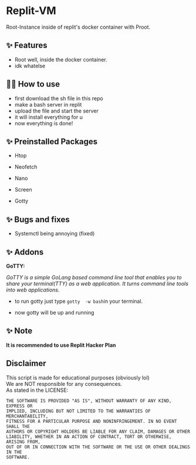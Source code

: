 # Replit-VM

Root-Instance inside of replit's docker container with Proot.

## ✨ Features

- Root well, inside the docker container.
- idk whatelse

## 💁‍♀️ How to use

- first download the sh file in this repo
- make a bash server in replit 
- upload the file and start the server
- it will install everything for u
- now everything is done!

## ✨ Preinstalled Packages

- Htop

- Neofetch

- Nano

- Screen

- Gotty

## ✨ Bugs and fixes

- Systemctl being annoying (fixed)

## ✨ Addons

 __GoTTY:__
 
 _GoTTY is a simple GoLang based command line tool that enables you to share your terminal(TTY) as a web application. It turns command line tools into web applications._

- to run gotty just type `gotty  -w bash`in your terminal.

- now gotty will be up and running 

## ✨ Note

**It is recommended to use Replit Hacker Plan**

## Disclaimer

This script is made for educational purposes (obviously lol)  
We are NOT responsible for any consequences.  
As stated in the LICENSE:
```
THE SOFTWARE IS PROVIDED "AS IS", WITHOUT WARRANTY OF ANY KIND, EXPRESS OR
IMPLIED, INCLUDING BUT NOT LIMITED TO THE WARRANTIES OF MERCHANTABILITY,
FITNESS FOR A PARTICULAR PURPOSE AND NONINFRINGEMENT. IN NO EVENT SHALL THE
AUTHORS OR COPYRIGHT HOLDERS BE LIABLE FOR ANY CLAIM, DAMAGES OR OTHER
LIABILITY, WHETHER IN AN ACTION OF CONTRACT, TORT OR OTHERWISE, ARISING FROM,
OUT OF OR IN CONNECTION WITH THE SOFTWARE OR THE USE OR OTHER DEALINGS IN THE
SOFTWARE.
```
